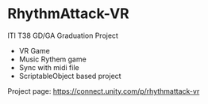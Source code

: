 # RhythmAttack-VR
ITI T38 GD/GA Graduation Project

- VR Game
- Music Rythem game
- Sync with midi file
- ScriptableObject based project

Project page:
https://connect.unity.com/p/rhythmattack-vr
